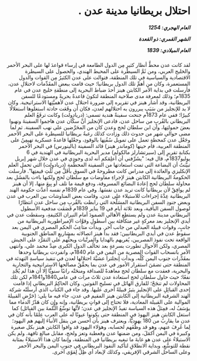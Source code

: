 <h1 dir="rtl">احتلال بريطانيا مدينة عدن .</h1>

<h5 dir="rtl">العام الهجري:  1254

الشهر القمري: ذو القعدة

العام الميلادي: 1839</h5>

<p dir="rtl">لقد كانت عدن محطَّ أنظار كثيرٍ مِن الدول الطامعة في إرساء قواعدَ لها على البحر الأحمر والخليج العربي، ومن ثَمَّ السيطرة على المحيط الهندي، والحصول على السيطرة الاقتصادية والسياسية في تلك المنطقة، فتوالت على عدن الكثيرُ مِن القوات والدول المستعمرة، وكان من أهمِّ تلك الدول بريطانيا؛ حيث قامت ببعض المقَدِّمات لاحتلالِ عدن، فأرسلت في بداية الأمر الكابتن هينز أحدَ ضباط البحرية إلى منطقةِ خليج عدن في عام 1835م؛ وذلك لمعرفة مدى صلاحية المنطقة لتكونَ قاعدةً بحريةً ومستودعًا للسفن البريطانية، وقد أشار هينز في تقريره إلى ضرورة احتلال عدن لأهميَّتِها الاستراتيجية. وكان لا بد للإنجليز من سَبَبٍ يبررون به احتلالهم لعدن، فكان أن وقَعَت حادثة استغلوها استغلالًا كبيرًا؛ ففي عام 1873م جنحت سفينةٌ هندية تسمى: (دريادولت) وكانت ترفَعُ العلم البريطاني بالقُربِ من ساحل عدن، فادعى الإنجليز أنَّ سكَّان عدن هاجموا السفينةَ ونهبوا بعضَ حمولتِها، وأن ابن سلطان لحج وعدن كان من المحَرِّضين على نهب السفينة. ثم لما مضى حوالي شهر من حدوث ذلك وزادت كذلك رغبةُ بريطانيا للسيطرة على البحر الأحمر وجَعْل عدن كمحطةٍ تعمل على تمويل سُفُنِها بالوقودِ، وجعْلها قاعدةً عسكرية تهيمِنُ على المنطقة العربية، قام حينها (كوماندر هينز) قائد السفينة (بالينورس) في البحر الأحمر بكتابةِ تقريرٍ إلى (سيرتشارلز مالكولم) مدير البحرية البريطانية في الهندية في 6 يوليو1837م، قال فيه: "يشَرِّفني أن أعلِمَكم أنه لدى وجودي في عدن خلال شهر إبريل تبيَّنتُ أن البضاعة التي تمت استعادتها من السفينة المحطَّمة (دريادولت) التي تحمل العلم الإنكليزي والعائدة إلى مدراس كانت مطروحةً في السوق بأقَلَّ مِن ثُلُثِ قيمتِها". فأرسلت الحكومةُ البريطانية الكابتن هينز لإجراءِ مفاوضات مع سلطان لحج ولكنها باءت بالفشَلِ بعد محاولة سلطان لحج إعادةَ البضائع المسروقة، ودفع قيمة ما تلف أو بِيعَ منها، إلا أن هينز لم يوافِقْ لأن بريطانيا كانت تريد عدن نفسَها. وفي عام 1839م نفسه أعدَّت حكومة الهند البريطانية عِدَّةَ إجراءات للاستيلاء على عدن، وقامت بعض المناوشات بين العرب في عدن وبعض جنودِ السفن البريطانية المسَلَّحة التي رابطت بالقُربِ مِن ساحل عدن انتظارًا لوصول السفن الباقية، وبعد ثلاثة أيام في 19 يناير 1839م قَصَفَت مدفعية الأسطول البريطاني مدينةَ عدن ولم يستطِعِ الأهالي الصمودَ أمام النيران الكثيفةِ، وسقطت عدن في أيدي الإنجليز بعد معركةٍ غير متكافئة بين أسطولِ وقوَّات الإمبراطورية البريطانية من جانبٍ، وقوات قبيلة العبدلي من جانب آخر. وبدأت متاعِبُ الحكم المصري في اليمن بعد سقوطِ عدن في أيدي البريطانيين؛ فقد بدأ هينز اتصالاته بمشاريعِ المناطق الجنوبية الواقعة تحت نفوذ المصريين، يُغريهم بالهدايا والمرتَّبات ويحثُّهم على التمَرُّد على الجيش المصري، ولكن الأحوال تطورت بسرعةٍ بعد تحالُف الدول الكبرى ضِدَّ محمد علي، وانتهى الأمر بانسحاب القوات المصرية من اليمن في عام 1840م، وانفردت بريطانيا وحدها بمقَدَّرات جنوب اليمن كُلِّه، وبدأت إنجلترا عشيَّةَ احتلالها لعدن في تنفيذ سياسةِ التهدئة في المنطقة حتى تضمَنَ استقرار الأمور في عدن بما يحقِّقُ مصالحها الاستراتيجية والتجارية والبحرية، فعقدت مع سلطان لحج معاهدةً للصداقة ومنحَتْه راتبًا سنويًّا إلا أن هذا لم يُجْدِ نفعًا؛ حيث حاول سلطان لحج استعادة عدن ثلاثَ مرات في عامي1840و1841م لكن تلك المحاولات لم تنجَحْ؛ للفارق الهائل في تسليحِ القوتين. وكان الحاكِمُ البريطاني إذا قامت إحدى القبائِلِ على الإنجليز يثيرُ قبيلةً أخرى عليها. وقد جاء في الكتاب الذي أرسلَتْه شركة الهند الشرقية البريطانية إلى الكابتن هينز المقيم في عدن، جاء فيه ما يلي: (حَرِّضِ القبيلةَ الموالية على القبيلة المعادية، فلا تحتاج إلى قواتٍ بريطانية، وإنه وإن كان هَدْرُ الدماء مما يؤسَفُ له، فمِثلُ هذه السياسة تفيدُ الإنجليز في عدن؛ لأنَّها توسِّعُ الثُّلمةَ بين القبائل) كما استغل الكابتن هينز اليهودَ في المنطقة حتى يكونوا عيونًا له على العرب عِلمًا بأنه كان في عدن ما يقارِبُ من 180 يهوديًّا، ويعترف هينز بأن أحسن من ينقل الأنباءَ إليهم هم اليهود؛ لِما عُرِفَ عنهم، وهو قد وظَّفَهم لحسابه، وهؤلاء اليهود قد وافوا الكابتن هينز بكل صغيرة وكبيرة في اليمن أكمَلَ، ومن ضمنها عدن وقعطبة وتعز ولحج، مقابل مبالغ تافهة. ولم يكن الاستيلاءُ على عدن هو غايةَ ما تبغيه بريطانيا في المنطقة، وإنما كان هذا الاستيلاءُ بمثابة نقطة للتوسُّعِ، وبداية الانطلاقِ لتأكيد النفوذ البريطاني في جنوبِ اليمن والبحر الأحمر وعلى الساحل الشرقي الإفريقي، وكذلك لإبعاد أي ظِلٍّ لِقوًى أخرى.</p></br>
